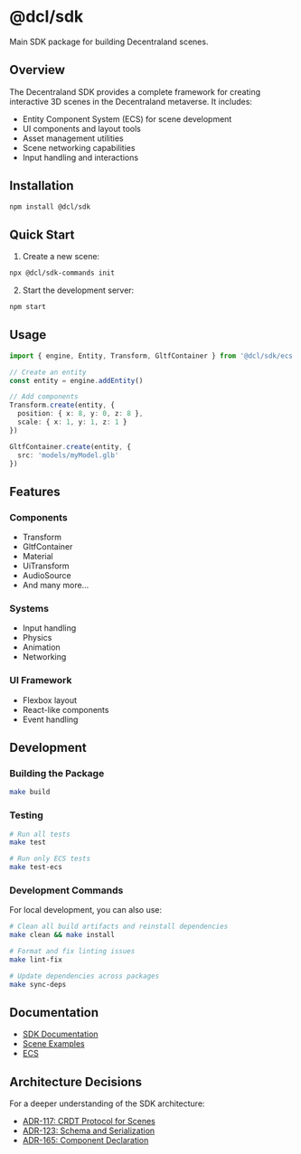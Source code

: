 # @dcl/sdk

Main SDK package for building Decentraland scenes.

## Overview

The Decentraland SDK provides a complete framework for creating interactive 3D scenes in the Decentraland metaverse. It includes:

- Entity Component System (ECS) for scene development
- UI components and layout tools
- Asset management utilities
- Scene networking capabilities
- Input handling and interactions

## Installation

```bash
npm install @dcl/sdk
```

## Quick Start

1. Create a new scene:

```bash
npx @dcl/sdk-commands init
```

2. Start the development server:

```bash
npm start
```

## Usage

```typescript
import { engine, Entity, Transform, GltfContainer } from '@dcl/sdk/ecs'

// Create an entity
const entity = engine.addEntity()

// Add components
Transform.create(entity, {
  position: { x: 8, y: 0, z: 8 },
  scale: { x: 1, y: 1, z: 1 }
})

GltfContainer.create(entity, {
  src: 'models/myModel.glb'
})
```

## Features

### Components

- Transform
- GltfContainer
- Material
- UiTransform
- AudioSource
- And many more...

### Systems

- Input handling
- Physics
- Animation
- Networking

### UI Framework

- Flexbox layout
- React-like components
- Event handling

## Development

### Building the Package

```bash
make build
```

### Testing

```bash
# Run all tests
make test

# Run only ECS tests
make test-ecs
```

### Development Commands

For local development, you can also use:

```bash
# Clean all build artifacts and reinstall dependencies
make clean && make install

# Format and fix linting issues
make lint-fix

# Update dependencies across packages
make sync-deps
```

## Documentation

- [SDK Documentation](https://docs.decentraland.org/creator/development-guide/sdk7/sdk-101/)
- [Scene Examples](https://github.com/decentraland/sdk7-goerli-plaza)
- [ECS](https://docs.decentraland.org/creator/development-guide/sdk7/entities-components/)

## Architecture Decisions

For a deeper understanding of the SDK architecture:

- [ADR-117: CRDT Protocol for Scenes](https://adr.decentraland.org/adr/ADR-117)
- [ADR-123: Schema and Serialization](https://adr.decentraland.org/adr/ADR-123)
- [ADR-165: Component Declaration](https://adr.decentraland.org/adr/ADR-165)
